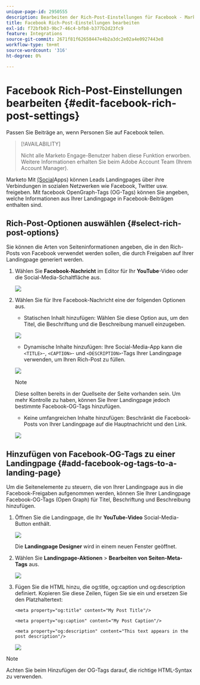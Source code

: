 ```yaml
---
unique-page-id: 2950555
description: Bearbeiten der Rich-Post-Einstellungen für Facebook - Marketo-Dokumente - Produktdokumentation
title: Facebook Rich-Post-Einstellungen bearbeiten
exl-id: f72bfb03-9bc7-46c4-bfb8-b377b2d23fc9
feature: Integrations
source-git-commit: 2671f81f62658447e4b2a3dc2e02a4e0927443e8
workflow-type: tm+mt
source-wordcount: '316'
ht-degree: 0%

---
```


# Facebook Rich-Post-Einstellungen bearbeiten {#edit-facebook-rich-post-settings}

Passen Sie Beiträge an, wenn Personen Sie auf Facebook teilen.

>[!AVAILABILITY]
>
>Nicht alle Marketo Engage-Benutzer haben diese Funktion erworben. Weitere Informationen erhalten Sie beim Adobe Account Team (Ihrem Account Manager).

Marketo Mit [ (Social](/help/marketo/product-docs/demand-generation/social/social-functions/add-a-social-button-on-a-landing-page.md)Apps) können Leads Landingpages über ihre Verbindungen in sozialen Netzwerken wie Facebook, Twitter usw. freigeben. Mit facebook OpenGraph-Tags (OG-Tags) können Sie angeben, welche Informationen aus Ihrer Landingpage in Facebook-Beiträgen enthalten sind.

## Rich-Post-Optionen auswählen {#select-rich-post-options}

Sie können die Arten von Seiteninformationen angeben, die in den Rich-Posts von Facebook verwendet werden sollen, die durch Freigaben auf Ihrer Landingpage generiert werden.

1. Wählen Sie **Facebook-Nachricht** im Editor für Ihr **YouTube**-Video oder die Social-Media-Schaltfläche aus.

   ![](assets/image2014-9-22-16-3a47-3a21.png)

1. Wählen Sie für Ihre Facebook-Nachricht eine der folgenden Optionen aus.

   * Statischen Inhalt hinzufügen: Wählen Sie diese Option aus, um den Titel, die Beschriftung und die Beschreibung manuell einzugeben.

   ![](assets/image2014-9-22-16-3a48-3a0.png)

   * Dynamische Inhalte hinzufügen: Ihre Social-Media-App kann die `<TITLE>`-, `<CAPTION>`- und `<DESCRIPTION>`-Tags Ihrer Landingpage verwenden, um Ihren Rich-Post zu füllen.

   ![](assets/image2014-9-22-16-3a48-3a9.png)

   >[!NOTE]
   >
   >Diese sollten bereits in der Quellseite der Seite vorhanden sein. Um mehr Kontrolle zu haben, können Sie Ihrer Landingpage jedoch bestimmte Facebook-OG-Tags hinzufügen.

   * Keine umfangreichen Inhalte hinzufügen: Beschränkt die Facebook-Posts von Ihrer Landingpage auf die Hauptnachricht und den Link.

   ![](assets/image2014-9-22-16-3a48-3a18.png)

## Hinzufügen von Facebook-OG-Tags zu einer Landingpage {#add-facebook-og-tags-to-a-landing-page}

Um die Seitenelemente zu steuern, die von Ihrer Landingpage aus in die Facebook-Freigaben aufgenommen werden, können Sie Ihrer Landingpage Facebook-OG-Tags (Open Graph) für Titel, Beschriftung und Beschreibung hinzufügen.

1. Öffnen Sie die Landingpage, die Ihr **YouTube-Video** Social-Media-Button enthält.

   ![](assets/image2014-9-22-16-3a51-3a28.png)

   Die **Landingpage Designer** wird in einem neuen Fenster geöffnet.

1. Wählen Sie **Landingpage-Aktionen** > **Bearbeiten von Seiten-Meta-Tags** aus.

   ![](assets/image2014-9-22-16-3a51-3a36.png)

1. Fügen Sie die HTML hinzu, die og:title, og:caption und og:description definiert. Kopieren Sie diese Zeilen, fügen Sie sie ein und ersetzen Sie den Platzhaltertext:

   `<meta property="og:title" content="My Post Title"/>`

   `<meta property="og:caption" content="My Post Caption"/>`

   `<meta property="og:description" content="This text appears in the post description"/>`

   ![](assets/image2014-9-22-16-3a52-3a8.png)

>[!NOTE]
>
>Achten Sie beim Hinzufügen der OG-Tags darauf, die richtige HTML-Syntax zu verwenden.
